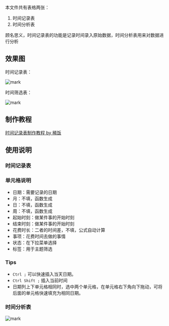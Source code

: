 本文件共有表格两张：

1. 时间记录表
2. 时间分析表

顾名思义，时间记录表的功能是记录时间录入原始数据，时间分析表用来对数据进行分析

## 效果图

时间记录表：

![mark](http://images.xifan.fun/blog/181023/b6CGHD4Ci4.png?imageslim)

时间筛选表：

![mark](http://images.xifan.fun/blog/181023/3829biB2iI.png?imageslim)

## 制作教程

[时间记录表制作教程 by 稀饭](https://www.bilibili.com/video/av34440334)

## 使用说明

### 时间记录表

### 单元格说明

- 日期：需要记录的日期
- 月：不填，函数生成
- 日：不填，函数生成
- 周：不填，函数生成
- 起始时刻：做某件事的开始时刻
- 结束时刻：做某件事的开始时刻
- 花费时长：二者的时间差，不填，公式自动计算
- 事项：花费时间去做的事情
- 状态：在下拉菜单选择
- 标签：用于主题筛选

### Tips

- `Ctrl ;` 可以快速插入当天日期。
- `Ctrl Shift ;` 插入当前时间
- 日期列上下单元格相同时，选中两个单元格，在单元格右下角向下拖动，可将后面的单元格快速填充为相同日期。

### 时间分析表

![mark](http://images.xifan.fun/blog/181023/Db4FkIHKmk.png?imageslim)

